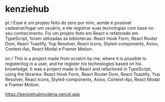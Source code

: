 # kenziehub

pt /
Esse é um projeto feito do zero por mim, aonde é possivel cadastrar/logar um usuário, e ele registrar suas tecnologias com base no seu conhecimento. Foi um projeto feito em React e refatorado em TypeScript, foram utilizadas as bibliotecas: React Hook Form, React Router Dom, React Toastify, Yup Resolver, React Icons, Styled-components, Axios, Context-Api, React Modal e Framer Motion.

en /
This is a project made from scratch by me, where it is possible to register/log in a user, and he register his technologies based on his knowledge. It was a project made in React and refactored in TypeScript, using the libraries: React Hook Form, React Router Dom, React Toastify, Yup Resolver, React Icons, Styled-components, Axios, Context-Api, React Modal e Framer Motion.

https://kenziehubmodena.vercel.app
